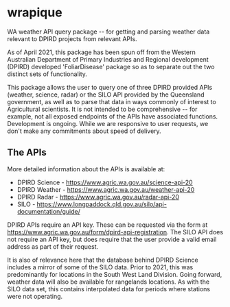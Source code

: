 # wrapique

WA weather API query package -- for getting and parsing weather data relevant to DPIRD projects from relevant APIs. 

As of April 2021, this package has been spun off from the Western Australian Department of Primary Industries and Regional development (DPIRD) developed 'FoliarDisease' package so as to separate out the two distinct sets of functionality.

This package allows the user to query one of three DPIRD provided APIs (weather, science, radar) or the SILO API provided by the Queensland government, as well as to parse that data in ways commonly of interest to Agricultural scientists. It is not intended to be comprehensive -- for example, not all exposed endpoints of the APIs have associated functions. Development is ongoing. While we are responsive to user requests, we don't make any commitments about speed of delivery. 

## The APIs

More detailed information about the APIs is available at: 

* DPIRD Science - https://www.agric.wa.gov.au/science-api-20
* DPIRD Weather - https://www.agric.wa.gov.au/weather-api-20
* DPIRD Radar - https://www.agric.wa.gov.au/radar-api-20
* SILO - https://www.longpaddock.qld.gov.au/silo/api-documentation/guide/

DPIRD APIs require an API key. These can be requested via the form at https://www.agric.wa.gov.au/form/dpird-api-registration. The SILO API does not require an API key, but does require that the user provide a valid email address as part of their request.

It is also of relevance here that the database behind DPIRD Science includes a mirror of some of the SILO data. Prior to 2021, this was predominantly for locations in the South West Land Division. Going forward, weather data will also be available for rangelands locations. As with the SILO data set, this contains interpolated data for periods where stations were not operating. 

